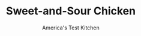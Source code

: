 ---
layout: ../../layouts/MarkdownPostLayout.astro
title: Sweet-and-Sour Chicken
author: America's Test Kitchen
pubDate: 2023-03-15
description: "We set out to create a version of this Chinese American dish with crispy chicken and a lighter sauce."
image_url: https://res.cloudinary.com/hksqkdlah/image/upload/ar_1:1,c_fill,dpr_2.0,f_auto,fl_lossy.progressive.strip_profile,g_faces:auto,q_auto:low,w_344/29698_sfs-sweet-and-sour-chicken-12
tags: ["Main Courses","Chinese","Chicken"]
calories: 2593
protein: 30
carbohydrates: 97
fats: 
fiber: 3
ingredients: ["1/2 cup, pineapple juice","1/2 cup, orange juice","1/2 cup, distilled white vinegar","1/2 cup, sugar","3 tablespoons, ketchup","1/4 teaspoon, red pepper flakes","1/8 teaspoon, salt","1 tablespoon, cornstarch","1 pound, boneless, skinless chicken breasts, trimmed and cut crosswise on slight bias into 1/2-inch-wide strips",", Salt and pepper","1 cup (5 ounces), all-purpose flour","1 cup (4 ounces), cornstarch","2 teaspoons, baking powder","1/2 teaspoon, baking soda","1 1/4 cups, water","3 tablespoons plus 2 quarts, peanut or vegetable oil","2 , red bell peppers, stemmed, seeded, and cut into 1-inch pieces","6 , scallions, cut into 1-inch pieces"]
serves: 4
time: "1½ hours"
instructions: ["FOR THE SAUCE: Combine pineapple juice, orange juice, vinegar, ½ cup water, sugar, ketchup, pepper flakes, and salt in medium saucepan and bring to boil over medium-high heat. Reduce heat to medium and simmer until reduced to 1½ cups, 8 to 10 minutes. Dissolve cornstarch in 1 tablespoon cold water, whisk into sauce, and cook until thickened, about 1 minute. Transfer sauce to 2-cup liquid measuring cup; set aside.","FOR THE CHICKEN: Set wire rack in rimmed baking sheet and line half of rack with triple layer of paper towels. Line large plate with triple layer of paper towels. Pat chicken dry with paper towels and season with salt and pepper.","Whisk flour, cornstarch, baking powder, baking soda, 2 teaspoons salt, and 1 teaspoon pepper together in large bowl. Whisk in water and 3 tablespoons oil until smooth. Submerge half of chicken in batter, stirring to thoroughly coat.","Add remaining 2 quarts oil to large Dutch oven until it measures about 1½ inches deep and heat over medium-high heat to 375 degrees. Working quickly, with 1 piece of chicken at a time, use fork to spear chicken in batter and carefully drop into hot oil. (Use second fork to help release chicken into oil.) Adjust burner, if necessary, to maintain oil temperature between 350 and 375 degrees.","Fry, stirring gently to prevent pieces from sticking together, until chicken is golden and cooked through, 2 to 3 minutes. Transfer chicken to paper towel–lined side of prepared rack. Let drain for 30 seconds, then move to unlined side of rack. Return oil to 375 degrees, submerge remaining chicken in remaining batter, and repeat frying with remaining chicken.","Turn off heat, add bell peppers to oil, and fry, stirring constantly, until softened, about 1 minute. Transfer to prepared plate. Add scallions to oil and fry until tender, about 5 seconds. Transfer to plate with peppers. Blot vegetables with paper towels to remove excess oil.","Microwave sauce until hot, about 1 minute. Gently toss chicken, bell peppers, scallions, and 1 cup sauce in large bowl to combine; transfer to platter. Serve immediately, passing remaining sauce separately."]
nutrition: ["761 mg Potassium","546 mg Phosphorus","221 mg Calcium","3 mg Iron","64 mg Magnesium","1114 mg Sodium","1 mg Zinc","14 g Fat","13 mg Niacin (B3)","8 g Monounsaturated","2 g Polyunsaturated","99 mg Vitamin C","1 IU Vitamin D","82 mg Cholesterol","1 g Saturated","3 g Fiber","48 µg Folic acid","77 µg Folate (food)","36 g Sugars","52 µg Vitamin K","97 g Carbs","159 µg Folate equivalent (total)","30 g Protein","4 mg Vitamin E","1 mg Vitamin B6","121 µg Vitamin A","648 kcal Energy","24 g Sugars, added","2593 calories"]
notes: "Use a Dutch oven that holds 6 quarts or more for this recipe. Be sure to turn off the heat before frying the vegetables; the residual heat is enough to cook them through. Serve with rice."
---